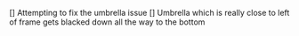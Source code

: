 [] Attempting to fix the umbrella issue
    [] Umbrella which is really close to left of frame gets blacked down all the way to the bottom